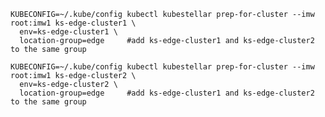 <!--kubestellar-prep-syncer-start-->
```shell hl_lines="3 7"
KUBECONFIG=~/.kube/config kubectl kubestellar prep-for-cluster --imw root:imw1 ks-edge-cluster1 \
  env=ks-edge-cluster1 \
  location-group=edge     #add ks-edge-cluster1 and ks-edge-cluster2 to the same group

KUBECONFIG=~/.kube/config kubectl kubestellar prep-for-cluster --imw root:imw1 ks-edge-cluster2 \
  env=ks-edge-cluster2 \
  location-group=edge     #add ks-edge-cluster1 and ks-edge-cluster2 to the same group
```
<!--kubestellar-prep-syncer-end-->